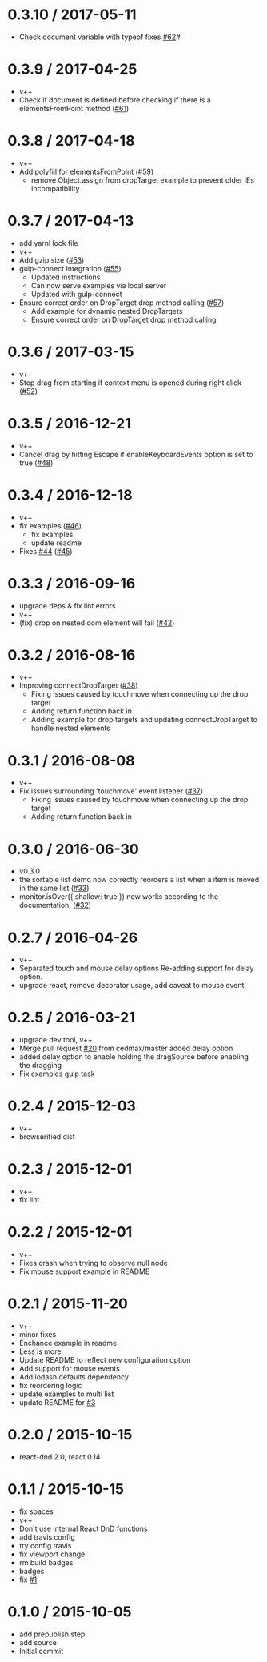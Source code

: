 0.3.10 / 2017-05-11
===================

  * Check document variable with typeof
    fixes [#62](https://github.com/yahoo/react-dnd-touch-backend/issues/62)#

0.3.9 / 2017-04-25
==================

  * v++
  * Check if document is defined before checking if there is a elementsFromPoint method ([#61](https://github.com/yahoo/react-dnd-touch-backend/issues/61))

0.3.8 / 2017-04-18
==================

  * v++
  * Add polyfill for elementsFromPoint ([#59](https://github.com/yahoo/react-dnd-touch-backend/issues/59))
    - remove Object.assign from dropTarget example to prevent older IEs incompatibility

0.3.7 / 2017-04-13
==================

  * add yarnl lock file
  * v++
  * Add gzip size ([#53](https://github.com/yahoo/react-dnd-touch-backend/issues/53))
  * gulp-connect Integration ([#55](https://github.com/yahoo/react-dnd-touch-backend/issues/55))
    * Updated instructions
    * Can now serve examples via local server
    * Updated with gulp-connect
  * Ensure correct order on DropTarget drop method calling ([#57](https://github.com/yahoo/react-dnd-touch-backend/issues/57))
    * Add example for dynamic nested DropTargets
    * Ensure correct order on DropTarget drop method calling

0.3.6 / 2017-03-15
==================

  * v++
  * Stop drag from starting if context menu is opened during right click ([#52](https://github.com/yahoo/react-dnd-touch-backend/issues/52))

0.3.5 / 2016-12-21
==================

  * v++
  * Cancel drag by hitting Escape if enableKeyboardEvents option is set to true ([#48](https://github.com/yahoo/react-dnd-touch-backend/issues/48))

0.3.4 / 2016-12-18
==================

  * v++
  * fix examples ([#46](https://github.com/yahoo/react-dnd-touch-backend/issues/46))
    * fix examples
    * update readme
  * Fixes [#44](https://github.com/yahoo/react-dnd-touch-backend/issues/44) ([#45](https://github.com/yahoo/react-dnd-touch-backend/issues/45))

0.3.3 / 2016-09-16
==================

  * upgrade deps & fix lint errors
  * v++
  * (fix) drop on nested dom element will fail ([#42](https://github.com/yahoo/react-dnd-touch-backend/issues/42))

0.3.2 / 2016-08-16
==================

  * v++
  * Improving connectDropTarget ([#38](https://github.com/yahoo/react-dnd-touch-backend/issues/38))
    * Fixing issues caused by touchmove when connecting up the drop target
    * Adding return function back in
    * Adding example for drop targets and updating connectDropTarget to handle nested elements

0.3.1 / 2016-08-08
==================

  * v++
  * Fix issues surrounding 'touchmove' event listener ([#37](https://github.com/yahoo/react-dnd-touch-backend/issues/37))
    * Fixing issues caused by touchmove when connecting up the drop target
    * Adding return function back in

0.3.0 / 2016-06-30
==================

  * v0.3.0
  * the sortable list demo now correctly reorders a list when a item is moved in the same list ([#33](https://github.com/yahoo/react-dnd-touch-backend/issues/33))
  * monitor.isOver({ shallow: true }) now works according to the documentation. ([#32](https://github.com/yahoo/react-dnd-touch-backend/issues/32))

0.2.7 / 2016-04-26
==================

  * v++
  * Separated touch and mouse delay options
    Re-adding support for delay option.
  * upgrade react, remove decorator usage, add caveat to mouse event.

0.2.5 / 2016-03-21
==================

  * upgrade dev tool, v++
  * Merge pull request [#20](https://github.com/yahoo/react-dnd-touch-backend/issues/20) from cedmax/master
    added delay option
  * added delay option to enable holding the dragSource before enabling the dragging
  * Fix examples gulp task

0.2.4 / 2015-12-03
==================

  * v++
  * browserified dist

0.2.3 / 2015-12-01
==================

  * v++
  * fix lint

0.2.2 / 2015-12-01
==================

  * v++
  * Fixes crash when trying to observe null node
  * Fix mouse support example in README

0.2.1 / 2015-11-20
==================

  * v++
  * minor fixes
  * Enchance example in readme
  * Less is more
  * Update README to reflect new configuration option
  * Add support for mouse events
  * Add lodash.defaults dependency
  * fix reordering logic
  * update examples to multi list
  * update README for [#3](https://github.com/yahoo/react-dnd-touch-backend/issues/3)

0.2.0 / 2015-10-15
==================

  * react-dnd 2.0, react 0.14

0.1.1 / 2015-10-15
==================

  * fix spaces
  * v++
  * Don't use internal React DnD functions
  * add travis config
  * try config travis
  * fix viewport change
  * rm build badges
  * badges
  * fix [#1](https://github.com/yahoo/react-dnd-touch-backend/issues/1)

0.1.0 / 2015-10-05
==================

  * add prepublish step
  * add source
  * Initial commit